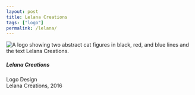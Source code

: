 ```yaml
---
layout: post
title: Lelana Creations
tags: ["logo"]
permalink: /lelana/
---
```



![A logo showing two abstract cat figures in black, red, and blue lines and the text Lelana Creations.](http://danaamundsen.site44.com/images/portfolio/logos/lelana.png)

##### Lelana Creations

Logo Design  
Lelana Creations, 2016
